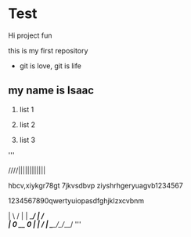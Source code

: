 # Test
Hi project fun

this is my first repository

* git is love, git is life

## my name is Isaac

1. list 1

1. list 2 

1. list 3

'''

////||||||||||||

hbcv,xiykgr78gt 7jkvsdbvp ziyshrhgeryuagvb1234567

1234567890qwertyuiopasdfghjklzxcvbnm

  | \      / |
  |  \____/  |
 /            \
 |  0  __  0  |
 |     \/     |
 \___\_/\_/___/
 '''